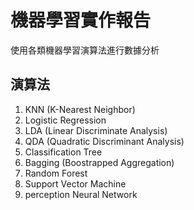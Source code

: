 # 機器學習實作報告
使用各類機器學習演算法進行數據分析

## 演算法
1. KNN (K-Nearest Neighbor)  
2. Logistic Regression  
3. LDA (Linear Discriminate Analysis)  
4. QDA (Quadratic Discriminant Analysis)  
5. Classification Tree  
6. Bagging (Boostrapped Aggregation)  
7. Random Forest  
8. Support Vector Machine  
9. perception Neural Network  
